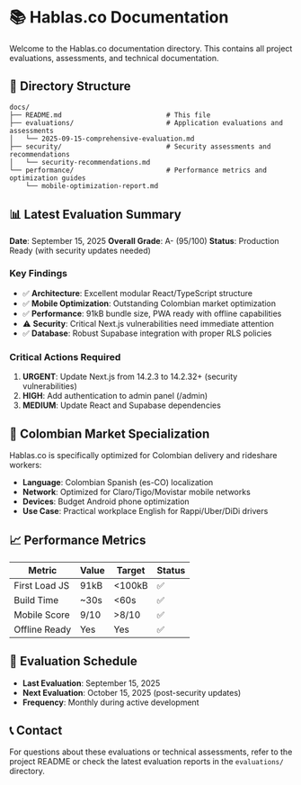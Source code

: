 # 📚 Hablas.co Documentation

Welcome to the Hablas.co documentation directory. This contains all project evaluations, assessments, and technical documentation.

## 📁 Directory Structure

```
docs/
├── README.md                          # This file
├── evaluations/                       # Application evaluations and assessments
│   └── 2025-09-15-comprehensive-evaluation.md
├── security/                          # Security assessments and recommendations
│   └── security-recommendations.md
└── performance/                       # Performance metrics and optimization guides
    └── mobile-optimization-report.md
```

## 📊 Latest Evaluation Summary

**Date**: September 15, 2025
**Overall Grade**: A- (95/100)
**Status**: Production Ready (with security updates needed)

### Key Findings
- ✅ **Architecture**: Excellent modular React/TypeScript structure
- ✅ **Mobile Optimization**: Outstanding Colombian market optimization
- ✅ **Performance**: 91kB bundle size, PWA ready with offline capabilities
- ⚠️ **Security**: Critical Next.js vulnerabilities need immediate attention
- ✅ **Database**: Robust Supabase integration with proper RLS policies

### Critical Actions Required
1. **URGENT**: Update Next.js from 14.2.3 to 14.2.32+ (security vulnerabilities)
2. **HIGH**: Add authentication to admin panel (/admin)
3. **MEDIUM**: Update React and Supabase dependencies

## 🎯 Colombian Market Specialization

Hablas.co is specifically optimized for Colombian delivery and rideshare workers:

- **Language**: Colombian Spanish (es-CO) localization
- **Network**: Optimized for Claro/Tigo/Movistar mobile networks
- **Devices**: Budget Android phone optimization
- **Use Case**: Practical workplace English for Rappi/Uber/DiDi drivers

## 📈 Performance Metrics

| Metric | Value | Target | Status |
|--------|-------|---------|---------|
| First Load JS | 91kB | <100kB | ✅ |
| Build Time | ~30s | <60s | ✅ |
| Mobile Score | 9/10 | >8/10 | ✅ |
| Offline Ready | Yes | Yes | ✅ |

## 🔄 Evaluation Schedule

- **Last Evaluation**: September 15, 2025
- **Next Evaluation**: October 15, 2025 (post-security updates)
- **Frequency**: Monthly during active development

## 📞 Contact

For questions about these evaluations or technical assessments, refer to the project README or check the latest evaluation reports in the `evaluations/` directory.